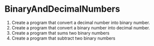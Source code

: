 # BinaryAndDecimalNumbers

1. Create a program that convert a decimal number into binary number.
2. Create a program that convert a binary number into decimal number.
3. Create a program that sums two binary numbers
4. Create a program that subtract two binary numbers
